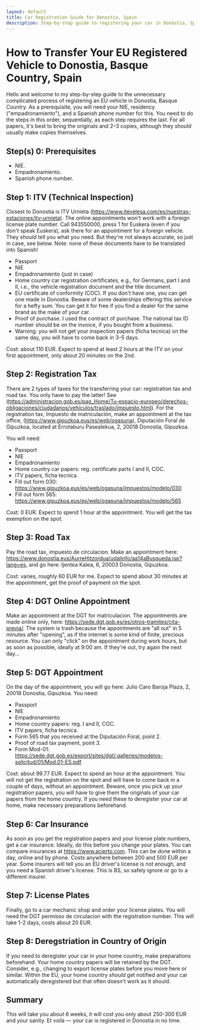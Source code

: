 ```yaml
---
layout: default
title: Car Registration Guide for Donostia, Spain
description: Step-by-step guide to registering your car in Donostia, Spain.
---
```


<!-- Meta tags for SEO -->
<meta name="keywords" content="car registration, Donostia, Basque Country, Spain,
DGT, vehicle registration, how to register car, guía de registro de vehículos,
San Sebastián,
Matricular un vehículo proveniente de la UE en España,
Impuesto de matriculación,
Dirección General De Tráfico De Guipúzcoa,
Impuesto de Circulación,
permisso de circulacion
MATRICULACIÓN DE VEHÍCULOS NUEVOS Y VEHÍCULOS PROVENIENTES DEL EXTRANJERO,
cómo registrar coche">
<meta name="description" content="Step-by-step guide to registering your car in Donostia, Spain">
<meta name="author" content="Mazen Ali">

# How to Transfer Your EU Registered Vehicle to Donostia, Basque Country, Spain

Hello and welcome to my step-by-step guide
to the unnecessary complicated process of registering an EU vehicle in Donostia, Basque Country.
As a prerequisite, you will need your NIE, residency ("empadronamiento"),
and a Spanish phone number for this.
You need to do the steps in this order, sequentially, as each step requires the last.
For all papers, it's best to bring the originals and 2–3 copies, although they *should* usually make copies themselves.

## Step(s) 0: Prerequisites

- NIE.
- Empadronamiento.
- Spanish phone number.

## Step 1: ITV (Technical Inspection)

Closest to Donostia is ITV Urnieta (https://www.itevelesa.com/es/nuestras-estaciones/itv-urnieta). The online appointments won't work with a foreign license plate number. Call 943550000, press 1 for Euskera (even if you don't speak Euskera), ask there for an appointment for a foreign vehicle. They *should* tell you what you need. But they're not always accurate, so just in case, see below. Note: none of these documents have to be translated into Spanish!

- Passport
- NIE
- Empadronamiento (just in case)
- Home country car registration certificates, e.g., for Germans, part I and II, i.e., the vehicle registration document and the title document.
- EU certificate of conformity (COC). If you don't have one, you can get one made in Donostia. Beware of some dealerships offering this service for a hefty sum. You can get it for free if you find a dealer for the same brand as the make of your car.
- Proof of purchase. I used the contract of purchase. The national tax ID number should be on the invoice, if you bought from a business.
- Warning: you will not get your inspection papers (ficha tecnica) on the same day, you will have to come back in 3–5 days.

Cost: about 110 EUR. Expect to spend at least 2 hours at the ITV on your first appointment, only about 20 minutes on the 2nd.

## Step 2: Registration Tax

There are 2 types of taxes for the transferring your car: registration tax and road tax. You only have to pay the latter! See (https://administracion.gob.es/pag_Home/Tu-espacio-europeo/derechos-obligaciones/ciudadanos/vehiculos/traslado/impuesto.html). For the registration tax, Impuesto de matriculación, make an appointment at the tax office, (https://www.gipuzkoa.eus/es/web/ogasuna), Diputación Foral de Gipuzkoa, located at Errotaburu Pasealekua, 2, 20018 Donostia, Gipuzkoa.

You will need:
- Passport
- NIE
- Empadronamiento
- Home country car papers: reg. certificate parts I and II, COC.
- ITV papers, ficha tecnica.
- Fill out form 030: https://www.gipuzkoa.eus/es/web/ogasuna/impuestos/modelo/030
- Fill out form 565: https://www.gipuzkoa.eus/es/web/ogasuna/impuestos/modelo/565

Cost: 0 EUR. Expect to spend 1 hour at the appointment. You will get the tax exemption on the spot.

## Step 3: Road Tax

Pay the road tax, impuesto de circulacion. Make an appointment here: https://www.donostia.eus/AurreHitzordua/udalinfo/aa14aBusqueda.jsp?lang=es, and go here: Ijentea Kalea, 6, 20003 Donostia, Gipuzkoa.

Cost: varies, roughly 60 EUR for me. Expect to spend about 30 minutes at the appointment, get the proof of payment on the spot.

## Step 4: DGT Online Appointment

Make an appointment at the DGT for matriculacion. The appointments are made online only, here: https://sede.dgt.gob.es/es/otros-tramites/cita-previa/. The system is trash because the appointments are "all out" in 5 minutes after "opening", as if the internet is some kind of finite, precious resource. You can only "click" on the appointment during work hours, but as soon as possible, ideally at 9:00 am. If they're out, try again the next day...

## Step 5: DGT Appointment

On the day of the appointment, you will go here: Julio Caro Baroja Plaza, 2, 20018 Donostia, Gipuzkoa. You need:

- Passport
- NIE
- Empadronamiento
- Home country papers: reg. I and II, COC.
- ITV papers, ficha tecnica.
- Form 565 that you received at the Diputación Foral, point 2.
- Proof of road tax payment, point 3.
- Form Mod-01: https://sede.dgt.gob.es/export/sites/dgt/.galleries/modelos-solicitud/01/Mod.01-ES.pdf

Cost: about 99.77 EUR. Expect to spend an hour at the appointment. You will not get the registration on the spot and will have to come back in a couple of days, without an appointment. Beware, once you pick up your registration papers, you will have to give them the originals of your car papers from the home country. If you need these to deregister your car at home, make necessary preparations beforehand.

## Step 6: Car Insurance

As soon as you get the registration papers and your license plate numbers, get a car insurance.
Ideally, do this before you change your plates.
You can compare insurances at https://www.acierto.com.
This can be done within a day, online and by phone.
Costs anywhere between 200 and 500 EUR per year.
Some insurers will tell you an EU driver's license is not enough, and you need a Spanish driver's license.
This is BS, so safely ignore or go to a different insurer.

## Step 7: License Plates

Finally, go to a car mechanic shop and order your license plates.
You will need the DGT permisso de circulacion with the registration number. This will take 1-2 days, costs about 20 EUR.

## Step 8: Deregstriation in Country of Origin

If you need to deregister your car in your home country, make preparations beforehand. Your home country papers will be retained by the DGT. Consider, e.g., changing to export license plates before you move here or similar. Within the EU, your home country *should* get notified and your car automatically deregistered but that often doesn't work as it should.

## Summary

This will take you about 6 weeks, it will cost you only about 250-300 EUR and your sanity.
Et voilà &mdash; your car is registered in Donostia in no time.